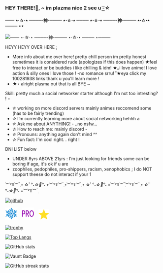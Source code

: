 ### HEY THERE!💜, ~ im plazma nice 2 see u  -͟͟͞☆
#### ─── ⋆⋅☆⋅⋆ ────-神-──── ⋆⋅☆⋅⋆ ──── ⋆⋅☆⋅⋆ ────-神-──── ⋆⋅☆⋅⋆ ──── ⋆⋆
![─── ⋆⋅☆⋅⋆ ────-神-──── ⋆⋅☆⋅⋆ ──── ⋆──── ]([[https://i.pinimg.com/736x/ba/5d/e5/ba5de5900754fa0792c614dd703198ad.jpg](https://i.pinimg.com/originals/67/7b/ae/677bae7a40b03ec5b65c7979c4bb4c80.gif)]])

HEYY HEYY OVER HERE ;
- More info about me over here! 
pretty chill person im pretty honest sometimes it is considered rude (apologizes if this does happen)
★feel free to interact or be buddies i like chilling & idm!
★｡i love anime! I love action & silly ones I love those ! -no romance srru!
˚★eya click my 100281938 links thank u you'll learn more !
- ★⋆ alright plasma out that is all BYE ~ 

Skill: pretty much a social networker starter although I'm not too intresting? ! ⋆

- ✮  working on more discord servers mainly animes reccomend some (has to be fairly trending) 
- ✰ I’m currently learning more about social networking hehhh a
- ✮ Ask me about ANYTHING! - ..no nsfw... 
- ✰ How to reach me: mainly discord - 
- ✮ Pronouns: anything again don't mind ^^ 
- ✰ Fun fact: I'm cool right. . right ! 

DNI LIST below 
- UNDER 8yrs ABOVE 21yrs : I'm just looking for friends some can be boring if age, it's ok if u are
- zoophiles, pedophiles, pro-shippers, racism, xenophobics ; I do NOT support theese do not interact if your 1

︶꒷꒦︶ ๋࣭ ⭑ ☆ﾟ°˖*☆ﾟ°˖*  ⭑︶꒷꒦︶ ๋࣭ ⭑︶꒷꒦︶ ๋࣭ ⭑ ☆ﾟ°˖*☆ﾟ°˖*  ⭑︶꒷꒦︶ ๋࣭︶꒷꒦︶ ๋࣭ ⭑ ☆ﾟ°˖*☆ﾟ°˖*  ⭑︶꒷꒦︶ ๋࣭ 


[<img src='https://cdn.jsdelivr.net/npm/simple-icons@3.0.1/icons/github.svg' alt='github' height='40'>](https://github.com/Pl4zum8tic-n2gare)  

<a href='https://archiveprogram.github.com/'><img src='https://raw.githubusercontent.com/acervenky/animated-github-badges/master/assets/acbadge.gif' width='40' height='40'></a> <a href='https://github.com/pricing'><img src='https://raw.githubusercontent.com/acervenky/animated-github-badges/master/assets/pro.gif' width='40' height='40'></a> <a href='https://stars.github.com/'><img src='https://raw.githubusercontent.com/acervenky/animated-github-badges/master/assets/starbadge.gif' width='35' height='35'></a> 

[![trophy](https://github-profile-trophy.vercel.app/?username=Pl4zum8tic-n2gare)](https://github.com/ryo-ma/github-profile-trophy)

[![Top Langs](https://github-readme-stats.vercel.app/api/top-langs/?username=Pl4zum8tic-n2gare)](https://github.com/anuraghazra/github-readme-stats)

![GitHub stats](https://github-readme-stats.vercel.app/api?username=Pl4zum8tic-n2gare&show_icons=true)  

![Vaunt Badge](https://api.vaunt.dev/v1/github/entities/Pl4zum8tic-n2gare/contributions?format=svg&private=false)  

![GitHub streak stats](https://streak-stats.demolab.com/?user=Pl4zum8tic-n2gare)  

